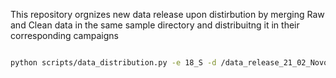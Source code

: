 This repository orgnizes new data release upon distirbution by merging Raw and Clean data
in the same sample directory and distribuitng it in their corresponding campaigns


```bash

python scripts/data_distribution.py -e 18_S -d /data_release_21_02_Novo_gene/result_X204SC24072989-Z02-F007/ -f ../../sequencing_data/

```
